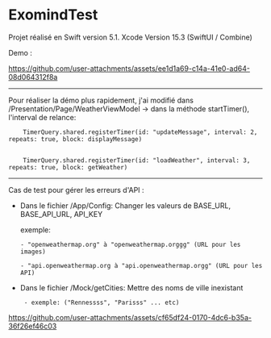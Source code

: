# ExomindTest

Projet réalisé en Swift version 5.1. Xcode Version 15.3 (SwiftUI / Combine)

Demo :


https://github.com/user-attachments/assets/ee1d1a69-c14a-41e0-ad64-08d064312f8a

------------------------------------------------------------------------------------

Pour réaliser la démo plus rapidement, j'ai modifié dans /Presentation/Page/WeatherViewModel ->
dans la méthode startTimer(), l'interval de relance:
        
        TimerQuery.shared.registerTimer(id: "updateMessage", interval: 2, repeats: true, block: displayMessage)

        
        TimerQuery.shared.registerTimer(id: "loadWeather", interval: 3, repeats: true, block: getWeather)

------------------------------------------------------------------------------------

Cas de test pour gérer les erreurs d'API :

- Dans le fichier /App/Config: Changer les valeurs de BASE_URL, BASE_API_URL, API_KEY

  exemple: 

      - "openweathermap.org" à "openweathermap.orggg" (URL pour les images)

      - "api.openweathermap.org à "api.openweathermap.orgg" (URL pour les API)

- Dans le fichier /Mock/getCities: Mettre des noms de ville inexistant
  
       - exemple: ("Rennessss", "Parisss" ... etc)


https://github.com/user-attachments/assets/cf65df24-0170-4dc6-b35a-36f26ef46c03



